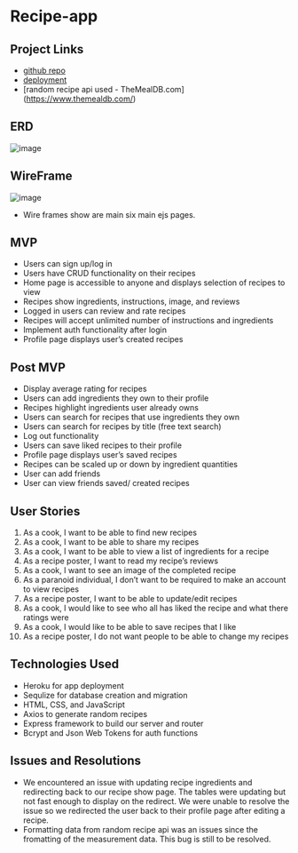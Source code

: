 # Recipe-app

## Project Links
- [github repo](https://github.com/nickl72/Recipe-app/tree/main "github repository")
- [deployment](https://nick-and-david-recipe-app.herokuapp.com/ "Recipe App")
- [random recipe api used - TheMealDB.com] (https://www.themealdb.com/)

## ERD
![image](https://i.imgur.com/DRXrNjg.jpg)

## WireFrame
![image](https://imgur.com/F4mJNGx.png)
- Wire frames show are main six main ejs pages.

## MVP
-	Users can sign up/log in 
-	Users have CRUD functionality on their recipes
-	Home page is accessible to anyone and displays selection of recipes to view
-	Recipes show ingredients, instructions, image, and reviews
-	Logged in users can review and rate recipes
-	Recipes will accept unlimited number of instructions and ingredients
-	Implement auth functionality after login
-	Profile page displays user’s created recipes

## Post MVP
-	Display average rating for recipes
-	Users can add ingredients they own to their profile
-	Recipes highlight ingredients user already owns
-	Users can search for recipes that use ingredients they own
-	Users can search for recipes by title (free text search)
-	Log out functionality
-	Users can save liked recipes to their profile
-	Profile page displays user’s saved recipes
-	Recipes can be scaled up or down by ingredient quantities
-	User can add friends
-	User can view friends saved/ created recipes

## User Stories
1.	As a cook, I want to be able to find new recipes
2.	As a cook, I want to be able to share my recipes
3.	As a cook, I want to be able to view a list of ingredients for a recipe
4.	As a recipe poster, I want to read my recipe’s reviews
5.	As a cook, I want to see an image of the completed recipe
6.	As a paranoid individual, I don’t want to be required to make an account to view recipes
7.	As a recipe poster, I want to be able to update/edit recipes
8.  As a cook, I would like to see who all has liked the recipe and what there ratings were
9.  As a cook, I would like to be able to save recipes that I like
10. As a recipe poster, I do not want people to be able to change my recipes

## Technologies Used
- Heroku for app deployment
- Sequlize for database creation and migration
- HTML, CSS, and JavaScript
- Axios to generate random recipes
- Express framework to build our server and router
- Bcrypt and Json Web Tokens for auth functions

## Issues and Resolutions
- We encountered an issue with updating recipe ingredients and redirecting back to our recipe show page. The tables were updating but not fast enough to display on the redirect. We were unable to resolve the issue so we redirected the user back to their profile page after editing a recipe. 
- Formatting data from random recipe api was an issues since the fromatting of the measurement data. This bug is still to be resolved.

